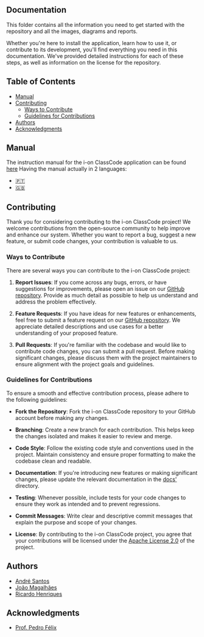 ## Documentation

This folder contains all the information you need to get started with the repository and all the images, diagrams and reports.

Whether you're here to install the application, learn how to use it, or contribute to its development, you'll find everything you need in this documentation. 
We've provided detailed instructions for each of these steps, as well as information on the license for the repository.

## Table of Contents

- [Manual](#manual)
- [Contributing](#contributing)
    - [Ways to Contribute](#ways-to-contribute)
    - [Guidelines for Contributions](#guidelines-for-contributions)
- [Authors](#authors)
- [Acknowledgments](#acknowledgments)

## Manual

The instruction manual for the i-on ClassCode application can be found [here](../docs/instruction_manual)
Having the manual actually in 2 languages:
- [:portugal:](../docs/instruction_manual/pt.pdf)
- [:uk:](../docs/instruction_manual/en.pdf)


## Contributing

Thank you for considering contributing to the i-on ClassCode project! We welcome contributions from the open-source community to help improve and enhance our system. Whether you want to report a bug, suggest a new feature, or submit code changes, your contribution is valuable to us.

### Ways to Contribute

There are several ways you can contribute to the i-on ClassCode project:

1. **Report Issues**: If you come across any bugs, errors, or have suggestions for improvements, please open an issue on our [GitHub repository](https://github.com/i-on-project/repohouse/issues). Provide as much detail as possible to help us understand and address the problem effectively.

2. **Feature Requests**: If you have ideas for new features or enhancements, feel free to submit a feature request on our [GitHub repository](https://github.com/i-on-project/repohouse/issues). We appreciate detailed descriptions and use cases for a better understanding of your proposed feature.

3. **Pull Requests**: If you're familiar with the codebase and would like to contribute code changes, you can submit a pull request. Before making significant changes, please discuss them with the project maintainers to ensure alignment with the project goals and guidelines.

### Guidelines for Contributions

To ensure a smooth and effective contribution process, please adhere to the following guidelines:

- **Fork the Repository**: Fork the i-on ClassCode repository to your GitHub account before making any changes.

- **Branching**: Create a new branch for each contribution. This helps keep the changes isolated and makes it easier to review and merge.

- **Code Style**: Follow the existing code style and conventions used in the project. Maintain consistency and ensure proper formatting to make the codebase clean and readable.

- **Documentation**: If you're introducing new features or making significant changes, please update the relevant documentation in the [docs'](../docs) directory.

- **Testing**: Whenever possible, include tests for your code changes to ensure they work as intended and to prevent regressions.

- **Commit Messages**: Write clear and descriptive commit messages that explain the purpose and scope of your changes.

- **License**: By contributing to the i-on ClassCode project, you agree that your contributions will be licensed under the [Apache License 2.0](../LICENSE) of the project.


## Authors

- [André Santos](https://github.com/AndreSantos0) 
- [João Magalhães](https://github.com/JoaoMagalhaes23)
- [Ricardo Henriques](https://github.com/Henriquess19)

## Acknowledgments

- [Prof. Pedro Félix](https://github.com/pmhsfelix)
